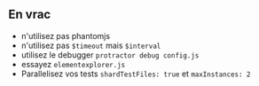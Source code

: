 ## En vrac

* n'utilisez pas phantomjs
* n'utilisez pas `$timeout` mais `$interval`
* utilisez le debugger `protractor debug config.js`
* essayez `elementexplorer.js`
* Parallelisez vos tests `shardTestFiles: true` et `maxInstances: 2`

